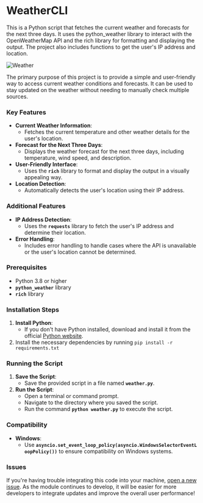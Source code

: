 # WeatherCLI
This is a Python script that fetches the current weather and forecasts for the next three days. It uses the python_weather library to interact with the OpenWeatherMap API and the rich library for formatting and displaying the output. The project also includes functions to get the user's IP address and location.

![Weather](https://github.com/kents00/WeatherCLI/assets/69900896/02f3b01a-e29e-4d84-8127-8c62e0b353d7)

The primary purpose of this project is to provide a simple and user-friendly way to access current weather conditions and forecasts. It can be used to stay updated on the weather without needing to manually check multiple sources.

### **Key Features**

- **Current Weather Information**:
  - Fetches the current temperature and other weather details for the user's location.
- **Forecast for the Next Three Days**:
  - Displays the weather forecast for the next three days, including temperature, wind speed, and description.
- **User-Friendly Interface**:
  - Uses the **`rich`** library to format and display the output in a visually appealing way.
- **Location Detection**:
  - Automatically detects the user's location using their IP address.

### **Additional Features**

- **IP Address Detection**:
  - Uses the **`requests`** library to fetch the user's IP address and determine their location.
- **Error Handling**:
  - Includes error handling to handle cases where the API is unavailable or the user's location cannot be determined.

### **Prerequisites**

- Python 3.8 or higher
- **`python_weather`** library
- **`rich`** library

### **Installation Steps**

1. **Install Python**:
    - If you don't have Python installed, download and install it from the official [Python website](https://www.python.org/downloads/).
2. Install the necessary dependencies by running `pip install -r requirements.txt`

### **Running the Script**

1. **Save the Script**:
    - Save the provided script in a file named **`weather.py`**.
2. **Run the Script**:
    - Open a terminal or command prompt.
    - Navigate to the directory where you saved the script.
    - Run the command **`python weather.py`** to execute the script.

### **Compatibility**

- **Windows**:
  - Use **`asyncio.set_event_loop_policy(asyncio.WindowsSelectorEventLoopPolicy())`** to ensure compatibility on Windows systems.

### Issues

If you're having trouble integrating this code into your machine, [open a new issue](https://github.com/kents00/WeatherCLI/issues). As the module continues to develop, it will be easier for more developers to integrate updates and improve the overall user performance!
